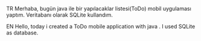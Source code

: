 TR
  Merhaba, bugün java ile bir yapılacaklar listesi(ToDo) mobil uygulaması yaptım.
  Veritabanı olarak SQLite kullandım.
  
EN
  Hello, today i created a ToDo mobile application with java .
  I used SQLite as database.
